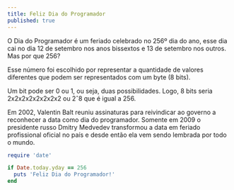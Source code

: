 ```yaml
---
title: Feliz Dia do Programador
published: true
---
```


O Dia do Programador é um feriado celebrado no 256º dia do ano, esse dia cai no dia 12 de setembro nos anos bissextos e 13 de setembro nos outros. Mas por que 256?

Esse número foi escolhido por representar a quantidade de valores diferentes que podem ser representados com um byte (8 bits).

Um bit pode ser 0 ou 1, ou seja, duas possibilidades. Logo, 8 bits seria 2x2x2x2x2x2x2x2 ou 2ˆ8 que é igual a 256.

Em 2002, Valentin Balt reuniu assinaturas para reivindicar ao governo a reconhecer a data como dia do programador. Somente em 2009 o presidente russo Dmitry Medvedev transformou a data em feriado profissional oficial no país e desde então ela vem sendo lembrada por todo o mundo.

```ruby
require 'date'

if Date.today.yday == 256
  puts 'Feliz Dia do Programador!'
end
```







